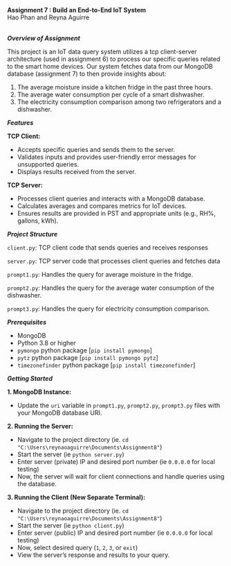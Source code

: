 **Assignment 7 : Build an End-to-End IoT System**
<br />
Hao Phan and Reyna Aguirre
<br />
<br />

***Overview of Assignment***

This project is an IoT data query system utilizes a tcp client-server architecture (used in assignment 6)  to process our specific queries related to the smart home devices. Our system fetches data from our MongoDB database (assignment 7) to then provide insights about:

1. The average moisture inside a kitchen fridge in the past three hours.
2. The average water consumption per cycle of a smart dishwasher.
3. The electricity consumption comparison among two refrigerators and a dishwasher.

***Features***

**TCP Client:**

- Accepts specific queries and sends them to the server.
- Validates inputs and provides user-friendly error messages for unsupported queries.
- Displays results received from the server.

**TCP Server:**

- Processes client queries and interacts with a MongoDB database.
- Calculates averages and compares metrics for IoT devices.
- Ensures results are provided in PST and appropriate units (e.g., RH%, gallons, kWh).

***Project Structure***

```client.py```: TCP client code that sends queries and receives responses

```server.py```: TCP server code that processes client queries and fetches data

```prompt1.py```: Handles the query for average moisture in the fridge.

```prompt2.py```: Handles the query for the average water consumption of the dishwasher.

```prompt3.py```: Handles the query for electricity consumption comparison.

***Prerequisites***
- MongoDB 
- Python 3.8 or higher
- ```pymongo``` python package [```pip install pymongo```]
- ```pytz``` python package [```pip install pymongo pytz```]
- ```timezonefinder``` python package [```pip install timezonefinder```]

***Getting Started***

**1. MongoDB Instance:**
- Update the ```uri``` variable in ```prompt1.py```, ```prompt2.py```, ```prompt3.py``` files with your MongoDB database URI.



**2. Running the Server:**
- Navigate to the project directory (ie. ```cd "C:\Users\reynaoaguirre\Documents\Assignment8"```)
- Start the server (ie ```python server.py```)
- Enter server (private) IP and desired port number (ie ```0.0.0.0``` for local testing)
- Now, the server will wait for client connections and handle queries using the database.



**3. Running the Client (New Separate Terminal):**
- Navigate to the project directory (ie. ```cd "C:\Users\reynaoaguirre\Documents\Assignment8"```)
- Start the server (ie ```python client.py```)
- Enter server (public) IP and desired port number (ie ```0.0.0.0``` for local testing)
- Now, select desired query (```1```, ```2```, ```3```, or ```exit```)
- View the server’s response and results to your query.


